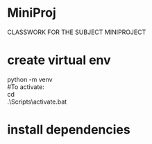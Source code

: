 # MiniProj
CLASSWORK FOR THE SUBJECT MINIPROJECT

# create virtual env
python -m venv <venv-name>  
#To activate:  
cd<venv-name>  
.\Scripts\activate.bat  
  
# install dependencies  
